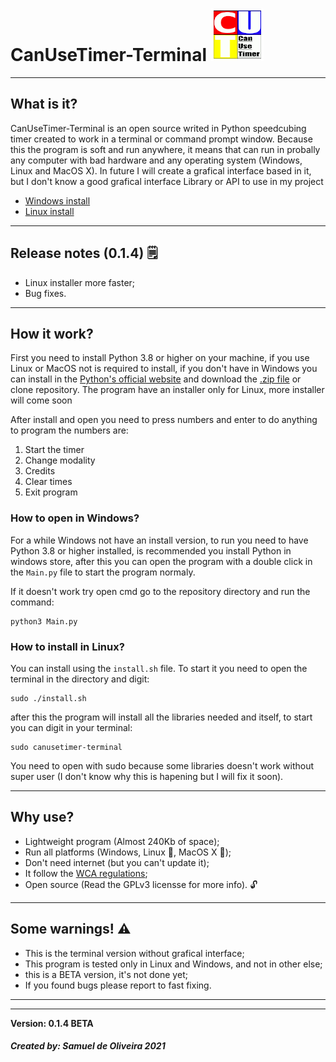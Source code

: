 # CanUseTimer-Terminal ![Logo](Images/CanUseTimerLogo.png)
---
## What is it?
CanUseTimer-Terminal is an open source writed in Python speedcubing
timer created to work in a terminal or command prompt window. Because 
this the program is soft and run anywhere, it means that can run in 
probally any computer with bad hardware and any operating system
(Windows, Linux and MacOS X). In future I will create a grafical
interface based in it, but I don't know a good grafical interface
Library or API to use in my project

- [Windows install](https://github.com/Samuel-de-Oliveira/CanUseTimer-Terminal#how-to-open-in-windows)
- [Linux install](https://github.com/Samuel-de-Oliveira/CanUseTimer-Terminal#how-to-install-in-linux)

---
## Release notes (0.1.4) 🗒️

- Linux installer more faster;
- Bug fixes.

---
## How it work?
First you need to install Python 3.8 or higher on your machine,
if you use Linux or MacOS not is required to install, if you don't
have in Windows you can install in the [Python's official website](https://www.python.org/downloads/)
and download the [.zip file](https://github.com/Samuel-de-Oliveira/CanUseTimer-Terminal/archive/refs/heads/main.zip)
or clone repository. The program have an installer only for Linux, more installer will come soon

After install and open you need to press numbers and enter to do 
anything to program the numbers are:

1. Start the timer
1. Change modality
1. Credits
1. Clear times
1. Exit program

### How to open in Windows?
For a while Windows not have an install version, to run you need to
have Python 3.8 or higher installed, is recommended you install Python
in windows store, after this you can open the program with a double
click in the `Main.py` file to start the program normaly.

If it doesn't work try open cmd go to the repository directory and run
the command:

	python3 Main.py

### How to install in Linux?
You can install using the `install.sh` file. To start it you need to
open the terminal in the directory and digit:

    sudo ./install.sh

after this the program will install all the libraries needed and itself,
to start you can digit in your terminal:

    sudo canusetimer-terminal

You need to open with sudo because some libraries doesn't work without
super user (I don't know why this is hapening but I will fix it soon).

---
## Why use?
- Lightweight program (Almost 240Kb of space);
- Run all platforms (Windows, Linux :penguin:, MacOS X 🍎);
- Don't need internet (but you can't update it);
- It follow the [WCA regulations](https://www.worldcubeassociation.org/regulations/);
- Open source (Read the GPLv3 licensse for more info). 🔓 

---
## Some warnings! ⚠️

- This is the terminal version without grafical interface;
- This program is tested only in Linux and Windows, and not in other else;
- this is a BETA version, it's not done yet;
- If you found bugs please report to fast fixing.

---
---
**Version: 0.1.4 BETA**

##### Created by: *Samuel de Oliveira 2021*
